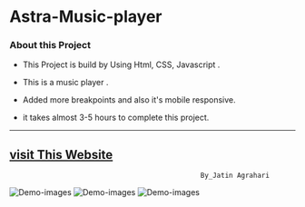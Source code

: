 # Astra-Music-player


### About this Project
- This Project is build by Using Html, CSS, Javascript .                
- This is a music player .
- Added more breakpoints and also it's  mobile responsive.  

- it takes almost 3-5 hours to complete this project.

---
[visit This Website](https://astramusicplayer.netlify.app/)
---
                                                   By_Jatin Agrahari

![Demo-images](https://github.com/jatin2311/Music-/tree/main/assets/demo/SS-1.png)
![Demo-images](https://github.com/jatin2311/Music-/tree/main/assets/demo/SS-2.png)
![Demo-images](https://github.com/jatin2311/Music-/tree/main/assets/demo/SS-3.png)

